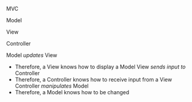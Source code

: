 MVC

Model

View

Controller

Model *updates* View
- Therefore, a View knows how to display a Model
View *sends input to* Controller
- Therefore, a Controller knows how to receive input from a View
Controller *manipulates* Model
- Therefore, a Model knows how to be changed